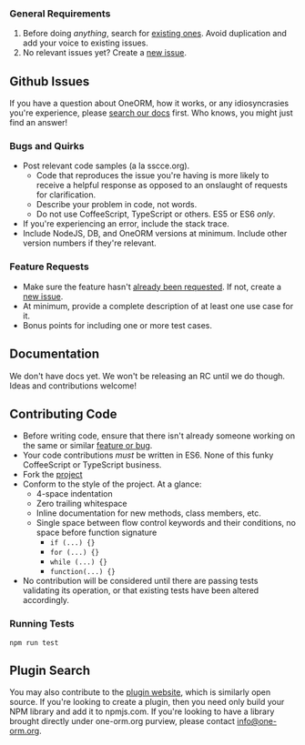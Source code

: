 ### General Requirements

1. Before doing _anything_, search for [existing ones](https://github.com/one-orm/core/issues). Avoid duplication and add your voice to existing issues.
2. No relevant issues yet? Create a [new issue](https://github.com/one-orm/core/issues/new).

## Github Issues

If you have a question about OneORM, how it works, or any idiosyncrasies you're experience, please [search our docs](http://docs.one-orm.org) first. Who knows, you might just find an answer!

### Bugs and Quirks

- Post relevant code samples (a la sscce.org).
    - Code that reproduces the issue you're having is more likely to receive a helpful response as opposed to an onslaught of requests for clarification.
    - Describe your problem in code, not words.
    - Do not use CoffeeScript, TypeScript or others. ES5 or ES6 _only_.
- If you're experiencing an error, include the stack trace.
- Include NodeJS, DB, and OneORM versions at minimum. Include other version numbers if they're relevant.

### Feature Requests

- Make sure the feature hasn't [already been requested](https://github.com/one-orm/core/issues). If not, create a [new issue](https://github.com/one-orm/core/issues/new).
- At minimum, provide a complete description of at least one use case for it.
- Bonus points for including one or more test cases.

## Documentation

We don't have docs yet. We won't be releasing an RC until we do though. Ideas and contributions welcome!

## Contributing Code

- Before writing code, ensure that there isn't already someone working on the same or similar [feature or bug](https://github.com/one-orm/core/issues).
- Your code contributions _must_ be written in ES6. None of this funky CoffeeScript or TypeScript business.
- Fork the [project](https://github.com/one-orm/core)
- Conform to the style of the project. At a glance:
    - 4-space indentation
    - Zero trailing whitespace
    - Inline documentation for new methods, class members, etc.
    - Single space between flow control keywords and their conditions, no space before function signature
        - `if (...) {}`
        - `for (...) {}`
        - `while (...) {}`
        - `function(...) {}`
- No contribution will be considered until there are passing tests validating its operation, or that existing tests have been altered accordingly.

### Running Tests

```
npm run test
```

## Plugin Search

You may also contribute to the [plugin website](http://plugins.one-orm.org/), which is similarly open source. If you're looking to create a plugin, then you need only build your NPM library and add it to npmjs.com. If you're looking to have a library brought directly under one-orm.org purview, please contact info@one-orm.org.